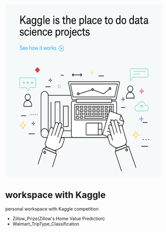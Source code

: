 <img src="intro.png" alt="subject_image" width="500" height="550">


# workspace with Kaggle
personal workspace with Kaggle competition

- Zillow_Prize(Zillow's Home Value Prediction)
- Walmart_TripType_Classification
